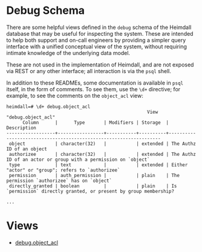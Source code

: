 Debug Schema
============

There are some helpful views defined in the `debug` schema of the
Heimdall database that may be useful for inspecting the system.  These
are intended to help both support and on-call engineers by providing a
simpler query interface with a unified conceptual view of the system,
without requiring intimate knowledge of the underlying data model.

These are not used in the implementation of Heimdall, and are not exposed
via REST or any other interface; all interaction is via the `psql`
shell.

In addition to these READMEs, some documentation is available in
`psql` itself, in the form of comments.  To see them, use the `\d+`
directive; for example, to see the comments on the `object_acl` view:

```
heimdall=# \d+ debug.object_acl
                                                    View "debug.object_acl"
      Column      |      Type       | Modifiers | Storage  |                            Description
------------------+-----------------+-----------+----------+-------------------------------------------------------------------
 object           | character(32)   |           | extended | The Authz ID of an object
 authorizee       | character(32)   |           | extended | The Authz ID of an actor or group with a permission on `object`
 type             | text            |           | extended | Either "actor" or "group"; refers to `authorizee`
 permission       | auth_permission |           | plain    | The permission `authorizee` has on `object`
 directly_granted | boolean         |           | plain    | Is `permission` directly granted, or present by group membership?

...
```

# Views

* [debug.object_acl](object_acl.md)
